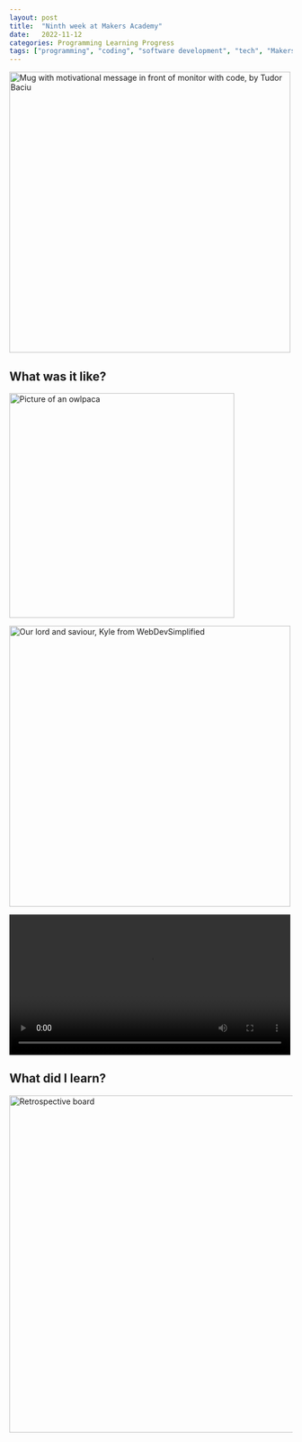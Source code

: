 ```yaml
---
layout: post
title:  "Ninth week at Makers Academy"
date:   2022-11-12
categories: Programming Learning Progress
tags: ["programming", "coding", "software development", "tech", "Makers Academy"]
---
```


<p><img src="/assets/images/tudor-baciu-vc3iVL_znJ8-unsplash.jpg" alt="Mug with motivational message in front of monitor with code, by Tudor Baciu" width="500"></p>

## What was it like?

<p><img src="/assets/images/Owlpaca.jpeg" alt="Picture of an owlpaca" width="400"></p>

<p><img src="/assets/images/Kyle.png" alt="Our lord and saviour, Kyle from WebDevSimplified" width="500"></p>

<video controls width="500">
    <source src="/assets/images/grumblebook_demo.mp4"
            type="video/mp4">
</video>

## What did I learn?


<p><img src="/assets/images/retroweeknine.png" alt="Retrospective board" width="600"></p>
